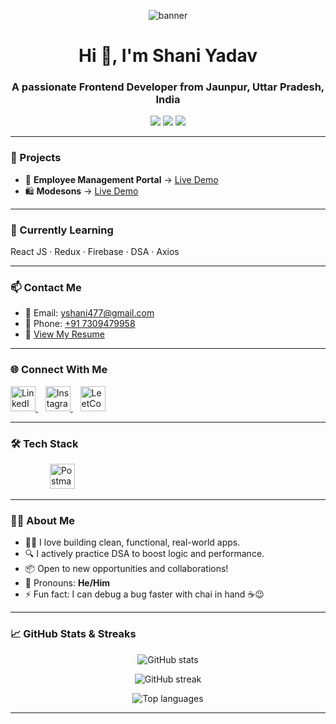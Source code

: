 
<!-- Banner -->
<p align="center">
  <img src="https://via.placeholder.com/1200x300.png?text=Shani+Yadav+|+Frontend+Developer" alt="banner" />
</p>

<h1 align="center">Hi 👋, I'm Shani Yadav</h1>
<h3 align="center">A passionate Frontend Developer from Jaunpur, Uttar Pradesh, India</h3>

<!-- Shields Toggle -->
<p align="center">
  <img src="https://img.shields.io/badge/Mode-Light-dark?style=for-the-badge&logo=github&logoColor=white" />
  <img src="https://img.shields.io/badge/Code-Clean-green?style=for-the-badge" />
  <img src="https://img.shields.io/badge/Frontend-Lover-blueviolet?style=for-the-badge" />
</p>

---

### 🚀 Projects

- 💼 **Employee Management Portal** → [Live Demo](https://employee-management-portal-hs6x.vercel.app/login)
- 🛍️ **Modesons** → [Live Demo](https://sweet-pothos-685387.netlify.app/)

---

### 🧠 Currently Learning

React JS · Redux · Firebase · DSA · Axios

---

### 📫 Contact Me

- 📧 Email: [yshani477@gmail.com](mailto:yshani477@gmail.com)  
- 📱 Phone: [+91 7309479958](tel:+917309479958)  
- 📄 [View My Resume](https://drive.google.com/file/d/1FMTSUs-8ya-3CR1V9a1DimZor1BM3eC2/view?usp=sharing)

---

### 🌐 Connect With Me

<p align="left">
  <a href="https://www.linkedin.com/in/shani-yadav-041247225/" target="_blank">
    <img src="https://cdn2.iconfinder.com/data/icons/social-media-2285/512/1_Linkedin_unofficial_colored_svg-1024.png" alt="LinkedIn" width="40" height="40"/>
  </a>&nbsp;&nbsp;
  <a href="https://www.instagram.com/shani._yadav_/?hl=en" target="_blank">
    <img src="https://cdn.iconscout.com/icon/free/png-256/instagram-1868978-1583142.png" alt="Instagram" width="40" height="40"/>
  </a>&nbsp;&nbsp;
  <a href="https://leetcode.com/u/yshani477/" target="_blank">
    <img src="https://cdn.iconscout.com/icon/free/png-512/free-leetcode-logo-icon-download-in-svg-png-gif-file-formats--technology-social-media-vol-4-pack-logos-icons-2944960.png?f=webp&w=512" alt="LeetCode" width="40" height="40"/>
  </a>
</p>

---

### 🛠️ Tech Stack

<p align="left">
  <i class="devicon-html5-plain colored" title="HTML"></i>&nbsp;
  <i class="devicon-css3-plain colored" title="CSS"></i>&nbsp;
  <i class="devicon-javascript-plain colored" title="JavaScript"></i>&nbsp;
  <i class="devicon-react-original colored" title="ReactJS"></i>&nbsp;
  <i class="devicon-redux-original colored" title="Redux"></i>&nbsp;
  <i class="devicon-firebase-plain colored" title="Firebase"></i>&nbsp;
  <i class="devicon-axios-plain colored" title="Axios"></i>&nbsp;
  <i class="devicon-git-plain colored" title="Git"></i>&nbsp;
  <img src="https://cdn.jsdelivr.net/gh/devicons/devicon/icons/postman/postman-original.svg" title="Postman" width="40" height="40"/>&nbsp;
  <i class="devicon-vscode-plain colored" title="VS Code"></i>
</p>

---

### 🙋‍♂️ About Me

- 👨‍💻 I love building clean, functional, real-world apps.
- 🔍 I actively practice DSA to boost logic and performance.
- 📦 Open to new opportunities and collaborations!
- 🧔 Pronouns: **He/Him**
- ⚡ Fun fact: I can debug a bug faster with chai in hand ☕😉

---

### 📈 GitHub Stats & Streaks

<p align="center">
  <img src="https://github-readme-stats.vercel.app/api?username=shaniyadav&show_icons=true&theme=radical" alt="GitHub stats" />
</p>

<p align="center">
  <img src="https://github-readme-streak-stats.herokuapp.com/?user=shaniyadav&theme=radical" alt="GitHub streak" />
</p>

<p align="center">
  <img src="https://github-readme-stats.vercel.app/api/top-langs/?username=shaniyadav&layout=compact&theme=radical" alt="Top languages" />
</p>

---
